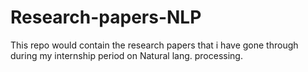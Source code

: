 # Research-papers-NLP

This repo would contain the research papers that i have gone through during my internship period
on Natural lang. processing.
